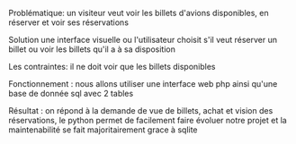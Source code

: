 Problématique: un visiteur veut voir les billets d'avions disponibles, en réserver et voir ses réservations



Solution une interface visuelle ou l'utilisateur choisit s'il veut réserver un billet ou voir les billets qu'il a à sa disposition



Les contraintes: il ne doit voir que les billets disponibles



Fonctionnement : nous allons utiliser une interface web php ainsi qu'une base de donnée sql avec 2 tables

Résultat : on répond à la demande de vue de billets, achat et vision des réservations, le python permet de facilement faire évoluer notre projet et la maintenabilité se fait majoritairement grace à sqlite
